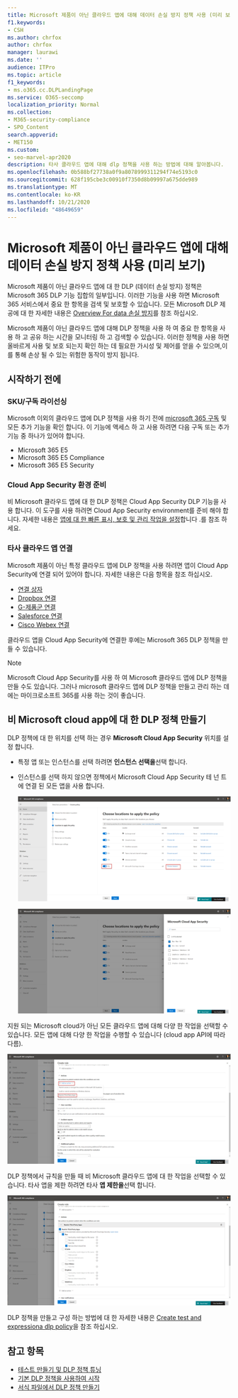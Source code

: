 ```yaml
---
title: Microsoft 제품이 아닌 클라우드 앱에 대해 데이터 손실 방지 정책 사용 (미리 보기)
f1.keywords:
- CSH
ms.author: chrfox
author: chrfox
manager: laurawi
ms.date: ''
audience: ITPro
ms.topic: article
f1_keywords:
- ms.o365.cc.DLPLandingPage
ms.service: O365-seccomp
localization_priority: Normal
ms.collection:
- M365-security-compliance
- SPO_Content
search.appverid:
- MET150
ms.custom:
- seo-marvel-apr2020
description: 타사 클라우드 앱에 대해 dlp 정책을 사용 하는 방법에 대해 알아봅니다.
ms.openlocfilehash: 0b588bf27738a0f9a8078999311294f74e5193c0
ms.sourcegitcommit: 628f195cbe3c00910f7350d8b09997a675dde989
ms.translationtype: MT
ms.contentlocale: ko-KR
ms.lasthandoff: 10/21/2020
ms.locfileid: "48649659"
---
```

# <a name="use-data-loss-prevention-policies-for-non-microsoft-cloud-apps-preview"></a>Microsoft 제품이 아닌 클라우드 앱에 대해 데이터 손실 방지 정책 사용 (미리 보기)

Microsoft 제품이 아닌 클라우드 앱에 대 한 DLP (데이터 손실 방지) 정책은 Microsoft 365 DLP 기능 집합의 일부입니다. 이러한 기능을 사용 하면 Microsoft 365 서비스에서 중요 한 항목을 검색 및 보호할 수 있습니다. 모든 Microsoft DLP 제공에 대 한 자세한 내용은 [Overview For data 손실 방지](https://docs.microsoft.com/microsoft-365/compliance/data-loss-prevention-policies?view=o365-worldwide)를 참조 하십시오.

Microsoft 제품이 아닌 클라우드 앱에 대해 DLP 정책을 사용 하 여 중요 한 항목을 사용 하 고 공유 하는 시간을 모니터링 하 고 검색할 수 있습니다. 이러한 정책을 사용 하면 올바르게 사용 및 보호 되는지 확인 하는 데 필요한 가시성 및 제어를 얻을 수 있으며,이를 통해 손상 될 수 있는 위험한 동작이 방지 됩니다.

## <a name="before-you-begin"></a>시작하기 전에

### <a name="skusubscriptions-licensing"></a>SKU/구독 라이선싱

Microsoft 이외의 클라우드 앱에 DLP 정책을 사용 하기 전에 [microsoft 365 구독](https://www.microsoft.com/microsoft-365/compare-microsoft-365-enterprise-plans?rtc=1) 및 모든 추가 기능을 확인 합니다. 이 기능에 액세스 하 고 사용 하려면 다음 구독 또는 추가 기능 중 하나가 있어야 합니다.

- Microsoft 365 E5
- Microsoft 365 E5 Compliance
- Microsoft 365 E5 Security

### <a name="prepare-your-cloud-app-security-environment"></a>Cloud App Security 환경 준비

비 Microsoft 클라우드 앱에 대 한 DLP 정책은 Cloud App Security DLP 기능을 사용 합니다. 이 도구를 사용 하려면 Cloud App Security environment를 준비 해야 합니다. 자세한 내용은 [앱에 대 한 빠른 표시, 보호 및 관리 작업을 설정](https://docs.microsoft.com/cloud-app-security/getting-started-with-cloud-app-security#step-1-set-instant-visibility-protection-and-governance-actions-for-your-apps)합니다 .를 참조 하세요.

### <a name="connect-a-non-microsoft-cloud-app"></a>타사 클라우드 앱 연결

Microsoft 제품이 아닌 특정 클라우드 앱에 DLP 정책을 사용 하려면 앱이 Cloud App Security에 연결 되어 있어야 합니다. 자세한 내용은 다음 항목을 참조 하십시오.

- [연결 상자](https://docs.microsoft.com/cloud-app-security/connect-box-to-microsoft-cloud-app-security)
- [Dropbox 연결](https://docs.microsoft.com/cloud-app-security/connect-dropbox-to-microsoft-cloud-app-security)
- [G-제품군 연결](https://docs.microsoft.com/cloud-app-security/connect-google-apps-to-microsoft-cloud-app-security)
- [Salesforce 연결](https://docs.microsoft.com/cloud-app-security/connect-salesforce-to-microsoft-cloud-app-security)
- [Cisco Webex 연결](https://docs.microsoft.com/cloud-app-security/connect-webex-to-microsoft-cloud-app-security)

클라우드 앱을 Cloud App Security에 연결한 후에는 Microsoft 365 DLP 정책을 만들 수 있습니다.

>[!NOTE]
>Microsoft Cloud App Security를 사용 하 여 Microsoft 클라우드 앱에 DLP 정책을 만들 수도 있습니다. 그러나 microsoft 클라우드 앱에 DLP 정책을 만들고 관리 하는 데에는 마이크로소프트 365를 사용 하는 것이 좋습니다.

## <a name="create-a-dlp-policy-to-a-non-microsoft-cloud-app"></a>비 Microsoft cloud app에 대 한 DLP 정책 만들기

DLP 정책에 대 한 위치를 선택 하는 경우 **Microsoft Cloud App Security** 위치를 설정 합니다.

- 특정 앱 또는 인스턴스를 선택 하려면 **인스턴스 선택을**선택 합니다.
- 인스턴스를 선택 하지 않으면 정책에서 Microsoft Cloud App Security 테 넌 트에 연결 된 모든 앱을 사용 합니다.

   ![정책을 적용할 위치](../media/1-dlp-non-microsoft-cloud-app-choose-instance.png)

   ![박스 및 Box-General](../media/2-dlp-non-microsoft-cloud-app-box.png)

지원 되는 Microsoft cloud가 아닌 모든 클라우드 앱에 대해 다양 한 작업을 선택할 수 있습니다. 모든 앱에 대해 다양 한 작업을 수행할 수 있습니다 (cloud app API에 따라 다름).

![규칙 만들기](../media/3-dlp-non-microsoft-cloud-app-create-rule.png)

DLP 정책에서 규칙을 만들 때 비 Microsoft 클라우드 앱에 대 한 작업을 선택할 수 있습니다. 타사 앱을 제한 하려면 타사 **앱 제한을**선택 합니다.

![타사 앱 제한](../media/4-dlp-non-microsoft-cloud-app-restrict-third-party-apps.png)

DLP 정책을 만들고 구성 하는 방법에 대 한 자세한 내용은 [Create test and expressiona dlp policy](https://docs.microsoft.com/microsoft-365/compliance/create-test-tune-dlp-policy?view=o365-worldwide)을 참조 하십시오.

## <a name="see-also"></a>참고 항목

- [테스트 만들기 및 DLP 정책 튜닝](https://docs.microsoft.com/microsoft-365/compliance/create-test-tune-dlp-policy?view=o365-worldwide)
- [기본 DLP 정책을 사용하여 시작](https://docs.microsoft.com/microsoft-365/compliance/get-started-with-the-default-dlp-policy?view=o365-worldwide)
- [서식 파일에서 DLP 정책 만들기](https://docs.microsoft.com/microsoft-365/compliance/create-a-dlp-policy-from-a-template?view=o365-worldwide)
